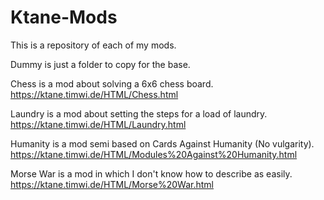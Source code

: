 # Ktane-Mods

This is a repository of each of my mods. 

Dummy is just a folder to copy for the base.

Chess is a mod about solving a 6x6 chess board. https://ktane.timwi.de/HTML/Chess.html

Laundry is a mod about setting the steps for a load of laundry. https://ktane.timwi.de/HTML/Laundry.html

Humanity is a mod semi based on Cards Against Humanity (No vulgarity). https://ktane.timwi.de/HTML/Modules%20Against%20Humanity.html

Morse War is a mod in which I don't know how to describe as easily. https://ktane.timwi.de/HTML/Morse%20War.html
